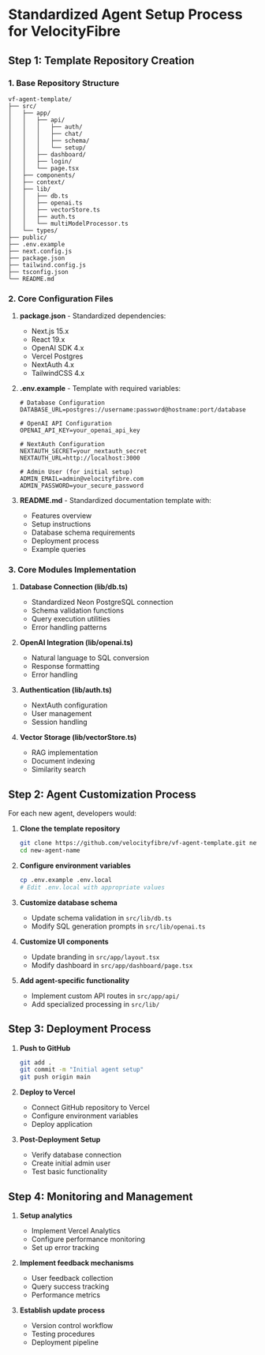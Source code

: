 # Standardized Agent Setup Process for VelocityFibre

## Step 1: Template Repository Creation

### 1. Base Repository Structure
```
vf-agent-template/
├── src/
│   ├── app/
│   │   ├── api/
│   │   │   ├── auth/
│   │   │   ├── chat/
│   │   │   ├── schema/
│   │   │   └── setup/
│   │   ├── dashboard/
│   │   ├── login/
│   │   └── page.tsx
│   ├── components/
│   ├── context/
│   ├── lib/
│   │   ├── db.ts
│   │   ├── openai.ts
│   │   ├── vectorStore.ts
│   │   ├── auth.ts
│   │   └── multiModelProcessor.ts
│   └── types/
├── public/
├── .env.example
├── next.config.js
├── package.json
├── tailwind.config.js
├── tsconfig.json
└── README.md
```

### 2. Core Configuration Files

1. **package.json** - Standardized dependencies:
   - Next.js 15.x
   - React 19.x
   - OpenAI SDK 4.x
   - Vercel Postgres
   - NextAuth 4.x
   - TailwindCSS 4.x

2. **.env.example** - Template with required variables:
   ```
   # Database Configuration
   DATABASE_URL=postgres://username:password@hostname:port/database
   
   # OpenAI API Configuration
   OPENAI_API_KEY=your_openai_api_key
   
   # NextAuth Configuration
   NEXTAUTH_SECRET=your_nextauth_secret
   NEXTAUTH_URL=http://localhost:3000
   
   # Admin User (for initial setup)
   ADMIN_EMAIL=admin@velocityfibre.com
   ADMIN_PASSWORD=your_secure_password
   ```

3. **README.md** - Standardized documentation template with:
   - Features overview
   - Setup instructions
   - Database schema requirements
   - Deployment process
   - Example queries

### 3. Core Modules Implementation

1. **Database Connection (lib/db.ts)**
   - Standardized Neon PostgreSQL connection
   - Schema validation functions
   - Query execution utilities
   - Error handling patterns

2. **OpenAI Integration (lib/openai.ts)**
   - Natural language to SQL conversion
   - Response formatting
   - Error handling

3. **Authentication (lib/auth.ts)**
   - NextAuth configuration
   - User management
   - Session handling

4. **Vector Storage (lib/vectorStore.ts)**
   - RAG implementation
   - Document indexing
   - Similarity search

## Step 2: Agent Customization Process

For each new agent, developers would:

1. **Clone the template repository**
   ```bash
   git clone https://github.com/velocityfibre/vf-agent-template.git new-agent-name
   cd new-agent-name
   ```

2. **Configure environment variables**
   ```bash
   cp .env.example .env.local
   # Edit .env.local with appropriate values
   ```

3. **Customize database schema**
   - Update schema validation in `src/lib/db.ts`
   - Modify SQL generation prompts in `src/lib/openai.ts`

4. **Customize UI components**
   - Update branding in `src/app/layout.tsx`
   - Modify dashboard in `src/app/dashboard/page.tsx`

5. **Add agent-specific functionality**
   - Implement custom API routes in `src/app/api/`
   - Add specialized processing in `src/lib/`

## Step 3: Deployment Process

1. **Push to GitHub**
   ```bash
   git add .
   git commit -m "Initial agent setup"
   git push origin main
   ```

2. **Deploy to Vercel**
   - Connect GitHub repository to Vercel
   - Configure environment variables
   - Deploy application

3. **Post-Deployment Setup**
   - Verify database connection
   - Create initial admin user
   - Test basic functionality

## Step 4: Monitoring and Management

1. **Setup analytics**
   - Implement Vercel Analytics
   - Configure performance monitoring
   - Set up error tracking

2. **Implement feedback mechanisms**
   - User feedback collection
   - Query success tracking
   - Performance metrics

3. **Establish update process**
   - Version control workflow
   - Testing procedures
   - Deployment pipeline
